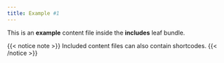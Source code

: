 ```yaml
---
title: Example #1
---
```


This is an **example** content file inside the **includes** leaf bundle.

{{< notice note >}}
Included content files can also contain shortcodes.
{{< /notice >}}
